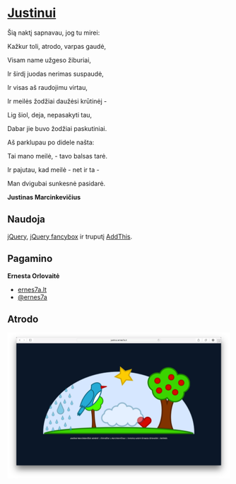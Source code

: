 # [Justinui](http://justinui.ernes7a.lt)

Šią naktį sapnavau, jog tu mirei:

Kažkur toli, atrodo, varpas gaudė,

Visam name užgeso žiburiai,

Ir širdį juodas nerimas suspaudė,

Ir visas aš raudojimu virtau,

Ir meilės žodžiai daužėsi krūtinėj -

Lig šiol, deja, nepasakyti tau,

Dabar jie buvo žodžiai paskutiniai.

Aš parklupau po didele našta:

Tai mano meilė, - tavo balsas tarė.

Ir pajutau, kad meilė - net ir ta -

Man dvigubai sunkesnė pasidarė.


**Justinas Marcinkevičius**

## Naudoja
[jQuery](http://jquery.com/), [jQuery fancybox](http://fancybox.net/) ir truputį [AddThis](http://www.addthis.com/).

## Pagamino
**Ernesta Orlovaitė**

+ [ernes7a.lt](http://ernes7a.lt)
+ [@ernes7a](http://twitter.com/ernes7a)

## Atrodo
 ![Justinui](images/Justinui.png)
